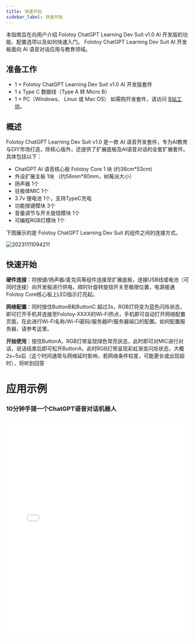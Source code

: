 ```yaml
---
title: 快速开始
sidebar_label: 快速开始
---
```


本指南旨在向用户介绍 Folotoy ChatGPT Learning Dev Suit v1.0 AI 开发版的功能、配置选项以及如何快速入门。
Folotoy ChatGPT Learning Dev Suit AI 开发板面向 AI 语音对话应用与教育领域。

## 准备工作
- 1 × Folotoy ChatGPT Learning Dev Suit v1.0 AI 开发版套件
- 1 x Type C 数据线（Type A 转 Micro B）
- 1 × PC（Windows、 Linux 或 Mac OS）
如需购开发套件，请访问 [B站工坊](https://gf.bilibili.com/item/detail/1104863005)。

## 概述
Folotoy ChatGPT Learning Dev Suit v1.0 是一款 AI 语音开发套件，专为AI教育与DIY市场打造，除核心版外，还提供了扩展底板及AI语音对话的全套扩展套件。具体包括以下：
-  ChatGPT AI 语音核心板 Folotoy Core 1 块 (约36cm*53cm)
- 外设扩展主板 1块 （约56mm*80mm，树莓派大小）
- 扬声器 1个
- 驻极体MIC 1个
- 3.7v 锂电池 1个，支持TypeC充电
- 功能按键模块 3个
- 音量调节与开关旋钮模块 1个
- 可编程RGB灯模块 1个

下图展示的是 Folotoy ChatGPT Learning Dev Suit 的组件之间的连接方式。

![20231111094211](https://user-images.githubusercontent.com/26705239/282208638-db1f3dcf-99fe-4907-adf5-8a12ecfee124.png)


## 快速开始
**硬件连接**：将按键/扬声器/麦克风等组件连接至扩展底板，连接USB线或电池（可同时连接）向开发板进行供电，顺时针旋转旋钮开关至极限位置，电源接通Folotoy Core核心板上LED指示灯亮起。

**网络配置**：同时按住ButtonB和ButtonC 超过3s，RGB灯将变为蓝色闪烁状态，即可打开手机并连接至Folotoy-XXXX的Wi-Fi热点，手机即可自动打开网络配置页面，在此进行Wi-Fi名称/Wi-Fi密码/服务器IP/服务器端口的配置。如何配置服务器，请参考这里。

**开始使用**：按住ButtonA，RGB灯带呈现绿色常亮状态，此时即可对MIC进行对话，说话结束后即可松开ButtonA，此时RGB灯带呈现彩虹渐变闪烁状态，大概2s~5s后（这个时间通常与网络延时影响，若网络条件较差，可能更长或出现超时），将听到回答



# 应用示例

### 10分钟手搓一个ChatGPT语音对话机器人

<iframe width="100%" height="600" src="//player.bilibili.com/player.html?aid=577930846&bvid=BV12z4y1N7ne&cid=1320023873&p=1" scrolling="no" border="0" frameborder="no" framespacing="0" allowfullscreen="true"> </iframe>